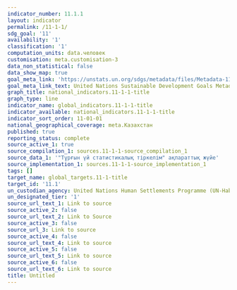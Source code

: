 ```yaml
---
indicator_number: 11.1.1
layout: indicator
permalink: /11-1-1/
sdg_goal: '11'
availability: '1'
classification: '1'
computation_units: data.человек
customisation: meta.customisation-3
data_non_statistical: false
data_show_map: true
goal_meta_link: 'https://unstats.un.org/sdgs/metadata/files/Metadata-11-01-01.pdf'
goal_meta_link_text: United Nations Sustainable Development Goals Metadata (PDF 93.1 KB)
graph_title: national_indicators.11-1-1-title
graph_type: line
indicator_name: global_indicators.11-1-1-title
indicator_available: national_indicators.11-1-1-title
indicator_sort_order: 11-01-01
national_geographical_coverage: meta.Казахстан
published: true
reporting_status: complete
source_active_1: true
source_compilation_1: sources.11-1-1-source_compilation_1
source_data_1: '"Тұрғын үй статистикалық тіркелім" ақпараттық жүйе'
source_implementation_1: sources.11-1-1-source_implementation_1
tags: []
target_name: global_targets.11-1-title
target_id: '11.1'
un_custodian_agency: United Nations Human Settlements Programme (UN-Habitat)
un_designated_tier: '1'
source_url_text_1: Link to source
source_active_2: false
source_url_text_2: Link to Source
source_active_3: false
source_url_3: Link to source
source_active_4: false
source_url_text_4: Link to source
source_active_5: false
source_url_text_5: Link to source
source_active_6: false
source_url_text_6: Link to source
title: Untitled
---
```

